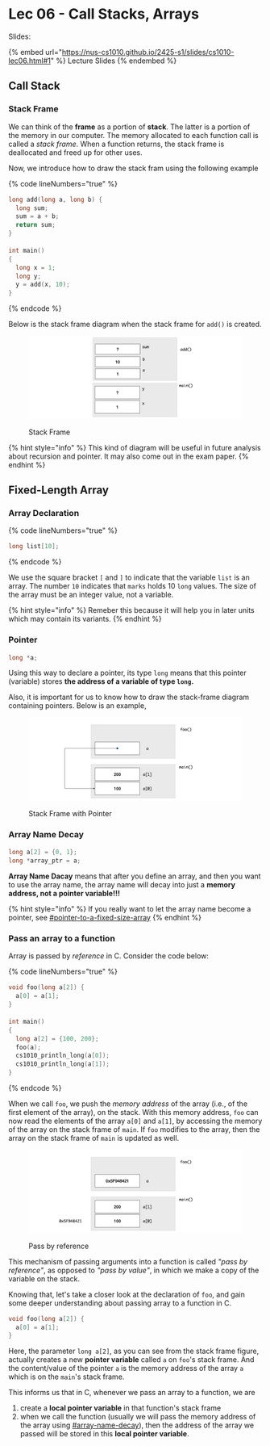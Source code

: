 # Lec 06 - Call Stacks, Arrays

Slides:

{% embed url="https://nus-cs1010.github.io/2425-s1/slides/cs1010-lec06.html#1" %}
Lecture Slides
{% endembed %}

## Call Stack

### Stack Frame

We can think of the **frame** as a portion of **stack**. The latter is a portion of the memory in our computer. The memory allocated to each function call is called a _stack frame_. When a function returns, the stack frame is deallocated and freed up for other uses.

Now, we introduce how to draw the stack fram using the following example

{% code lineNumbers="true" %}
```c
long add(long a, long b) {
  long sum;
  sum = a + b;
  return sum;
}

int main()
{
  long x = 1;
  long y;
  y = add(x, 10);
}
```
{% endcode %}

Below is the stack frame diagram when the stack frame for `add()` is created.&#x20;

<figure><img src="../../../.gitbook/assets/stack-frame.png" alt=""><figcaption><p>Stack Frame</p></figcaption></figure>

{% hint style="info" %}
This kind of diagram will be useful in future analysis about recursion and pointer. It may also come out in the exam paper.
{% endhint %}

## Fixed-Length Array

### Array Declaration

{% code lineNumbers="true" %}
```c
long list[10];
```
{% endcode %}

We use the square bracket `[` and `]` to indicate that the variable `list` is an array. The number `10` indicates that `marks` holds 10 `long` values. The size of the array must be an integer value, not a variable.

{% hint style="info" %}
Remeber this because it will help you in later units which may contain its variants.
{% endhint %}

### Pointer

```c
long *a;
```

Using this  way to declare a pointer, its type `long` means that this pointer (variable) stores **the address of a variable of type `long`.**&#x20;

Also, it is important for us to know how to draw the stack-frame diagram containing pointers. Below is an example,

<figure><img src="../../../.gitbook/assets/stack-frame-with-pointer.png" alt=""><figcaption><p>Stack Frame with Pointer</p></figcaption></figure>

### **Array Name Decay**

```c
long a[2] = {0, 1};
long *array_ptr = a;
```

**Array Name Dacay** means that after you define an array, and then you want to use the array name, the array name will decay into just a **memory address, not a pointer variable!!!**

{% hint style="info" %}
If you really want to let the array name become a pointer, see [#pointer-to-a-fixed-size-array](../lec-08-multi-d-array-efficiency/#pointer-to-a-fixed-size-array "mention")
{% endhint %}

### Pass an array to a function

Array is passed by _reference_ in C. Consider the code below:

{% code lineNumbers="true" %}
```c
void foo(long a[2]) {
  a[0] = a[1];
}

int main()
{
  long a[2] = {100, 200};
  foo(a);
  cs1010_println_long(a[0]);
  cs1010_println_long(a[1]);
}
```
{% endcode %}

When we call `foo`, we push the _memory address_ of the array (i.e., of the first element of the array), on the stack. With this memory address, `foo` can now read the elements of the array `a[0]` and `a[1]`, by accessing the memory of the array on the stack frame of `main`. If `foo` modifies to the array, then the array on the stack frame of `main` is updated as well.

<figure><img src="../../../.gitbook/assets/pass-by-reference.png" alt=""><figcaption><p>Pass by reference</p></figcaption></figure>

This mechanism of passing arguments into a function is called _"pass by reference"_, as opposed to _"pass by value"_, in which we make a copy of the variable on the stack.

Knowing that, let's take a closer look at the declaration of `foo`, and gain some deeper understanding about passing array to a function in C.

```c
void foo(long a[2]) {
  a[0] = a[1];
}
```

Here, the parameter `long a[2]`, as you can see from the stack frame figure, actually creates a new **pointer variable** called `a` on `foo`'s stack frame. And the content/value of the pointer `a` is the memory address of the array `a` which is on the `main`'s stack frame.

This informs us that in C, whenever we pass an array to a function, we are

1. create a **local pointer variable** in that function's stack frame
2. when we call the function (usually we will pass the memory address of the array using [#array-name-decay](./#array-name-decay "mention")), then the address of the array we passed will be stored in this **local pointer variable**.
